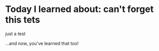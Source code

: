 #  Today I learned about: can't forget this tets 
 
just a test 
 
...and now, you've learned that too!
